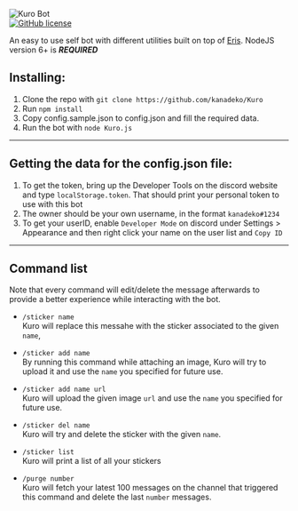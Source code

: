 ![Kuro Bot](http://i.imgur.com/ohS1PwH.png)   
[![GitHub license](https://img.shields.io/badge/license-MIT-blue.svg)](https://raw.githubusercontent.com/kanadeko/Kuro/master/LICENSE)

An easy to use self bot with different utilities built on top of [Eris](https://github.com/abalabahaha/eris/). NodeJS version 6+ is ***REQUIRED***

## Installing:
1. Clone the repo with `git clone https://github.com/kanadeko/Kuro`
2. Run `npm install`
3. Copy config.sample.json to config.json and fill the required data.
4. Run the bot with `node Kuro.js`

---

## Getting the data for the config.json file:
1. To get the token, bring up the Developer Tools on the discord website and type `localStorage.token`. That should print your personal token to use with this bot
2. The owner should be your own username, in the format `kanadeko#1234`
3. To get your userID, enable `Developer Mode` on discord under Settings > Appearance and then right click your name on the user list and `Copy ID`

---

## Command list

Note that every command will edit/delete the message afterwards to provide a better experience while interacting with the bot.

- `/sticker name`  
  Kuro will replace this messahe with the sticker associated to the given `name`,
  
- `/sticker add name`  
  By running this command while attaching an image, Kuro will try to upload it and use the `name` you specified for future use.
  
- `/sticker add name url`  
  Kuro will upload the given image `url` and use the `name` you specified for future use.
  
- `/sticker del name`  
  Kuro will try and delete the sticker with the given `name`.
  
- `/sticker list`  
  Kuro will print a list of all your stickers
  
- `/purge number`  
  Kuro will fetch your latest 100 messages on the channel that triggered this command and delete the last `number` messages.
